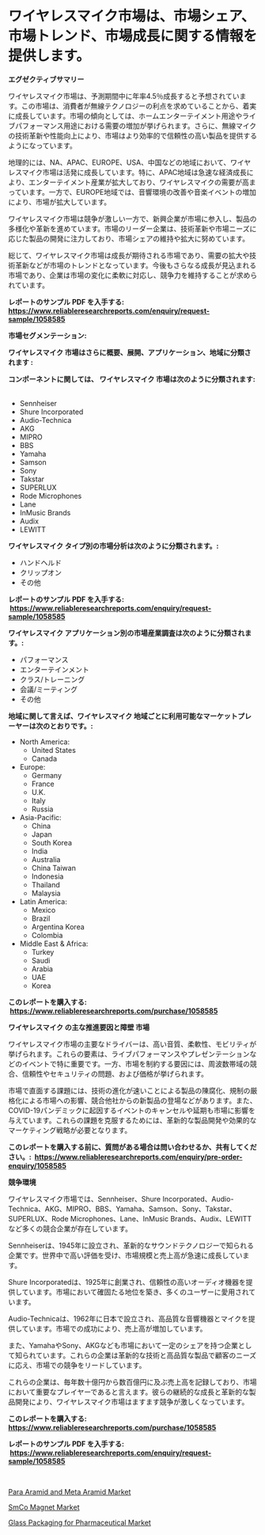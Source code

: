 <p><h1>ワイヤレスマイク市場は、市場シェア、市場トレンド、市場成長に関する情報を提供します。</h1></p><p><strong>エグゼクティブサマリー</strong></p>
<p><p>ワイヤレスマイク市場は、予測期間中に年率4.5％成長すると予想されています。この市場は、消費者が無線テクノロジーの利点を求めていることから、着実に成長しています。市場の傾向としては、ホームエンターテイメント用途やライブパフォーマンス用途における需要の増加が挙げられます。さらに、無線マイクの技術革新や性能向上により、市場はより効率的で信頼性の高い製品を提供するようになっています。</p><p>地理的には、NA、APAC、EUROPE、USA、中国などの地域において、ワイヤレスマイク市場は活発に成長しています。特に、APAC地域は急速な経済成長により、エンターテイメント産業が拡大しており、ワイヤレスマイクの需要が高まっています。一方で、EUROPE地域では、音響環境の改善や音楽イベントの増加により、市場が拡大しています。</p><p>ワイヤレスマイク市場は競争が激しい一方で、新興企業が市場に参入し、製品の多様化や革新を進めています。市場のリーダー企業は、技術革新や市場ニーズに応じた製品の開発に注力しており、市場シェアの維持や拡大に努めています。</p><p>総じて、ワイヤレスマイク市場は成長が期待される市場であり、需要の拡大や技術革新などが市場のトレンドとなっています。今後もさらなる成長が見込まれる市場であり、企業は市場の変化に柔軟に対応し、競争力を維持することが求められています。</p></p>
<p><strong>レポートのサンプル PDF を入手する: <a href="https://www.reliableresearchreports.com/enquiry/request-sample/1058585">https://www.reliableresearchreports.com/enquiry/request-sample/1058585</a></strong></p>
<p><strong>市場セグメンテーション:</strong></p>
<p><strong> ワイヤレスマイク 市場はさらに概要、展開、アプリケーション、地域に分類されます :</strong></p>
<p><strong>コンポーネントに関しては、 ワイヤレスマイク 市場は次のように分類されます: &nbsp;</strong></p>
<p><ul><li>Sennheiser</li><li>Shure Incorporated</li><li>Audio-Technica</li><li>AKG</li><li>MIPRO</li><li>BBS</li><li>Yamaha</li><li>Samson</li><li>Sony</li><li>Takstar</li><li>SUPERLUX</li><li>Rode Microphones</li><li>Lane</li><li>InMusic Brands</li><li>Audix</li><li>LEWITT</li></ul></p>
<p><strong> ワイヤレスマイク タイプ別の市場分析は次のように分類されます。:</strong></p>
<p><ul><li>ハンドヘルド</li><li>クリップオン</li><li>その他</li></ul></p>
<p><strong>レポートのサンプル PDF を入手する: &nbsp;<a href="https://www.reliableresearchreports.com/enquiry/request-sample/1058585">https://www.reliableresearchreports.com/enquiry/request-sample/1058585</a></strong></p>
<p><strong> ワイヤレスマイク アプリケーション別の市場産業調査は次のように分類されます。:</strong></p>
<p><ul><li>パフォーマンス</li><li>エンターテインメント</li><li>クラス/トレーニング</li><li>会議/ミーティング</li><li>その他</li></ul></p>
<p><strong>地域に関して言えば、ワイヤレスマイク 地域ごとに利用可能なマーケットプレーヤーは次のとおりです。:</strong></p>
<p><ul>
    <li>
        North America:
        <ul>
            <li>United States</li>
            <li>Canada</li>
        </ul>
    </li>
    <li>
        Europe:
        <ul>
            <li>Germany</li>
            <li>France</li>
            <li>U.K.</li>
            <li>Italy</li>
            <li>Russia</li>
        </ul>
    </li>
    <li>
        Asia-Pacific:
        <ul>
            <li>China</li>
            <li>Japan</li>
            <li>South Korea</li>
            <li>India</li>
            <li>Australia</li>
            <li>China Taiwan</li>
            <li>Indonesia</li>
            <li>Thailand</li>
            <li>Malaysia</li>
        </ul>
    </li>
    <li>
        Latin America:
        <ul>
            <li>Mexico</li>
            <li>Brazil</li>
            <li>Argentina Korea</li>
            <li>Colombia</li>
        </ul>
    </li>
    <li>
        Middle East & Africa:
        <ul>
            <li>Turkey</li>
            <li>Saudi</li>
            <li>Arabia</li>
            <li>UAE</li>
            <li>Korea</li>
        </ul>
    </li>
    </ul></p>
<p><strong>このレポートを購入する: &nbsp;<a href="https://www.reliableresearchreports.com/purchase/1058585">https://www.reliableresearchreports.com/purchase/1058585</a></strong></p>
<p><strong>ワイヤレスマイク の主な推進要因と障壁 市場</strong></p>
<p><p>ワイヤレスマイク市場の主要なドライバーは、高い音質、柔軟性、モビリティが挙げられます。これらの要素は、ライブパフォーマンスやプレゼンテーションなどのイベントで特に重要です。一方、市場を制約する要因には、周波数帯域の競合、信頼性やセキュリティの問題、および価格が挙げられます。</p><p>市場で直面する課題には、技術の進化が速いことによる製品の陳腐化、規制の厳格化による市場への影響、競合他社からの新製品の登場などがあります。また、COVID-19パンデミックに起因するイベントのキャンセルや延期も市場に影響を与えています。これらの課題を克服するためには、革新的な製品開発や効果的なマーケティング戦略が必要となります。</p></p>
<p><strong>このレポートを購入する前に、質問がある場合は問い合わせるか、共有してください。:&nbsp; <a href="https://www.reliableresearchreports.com/enquiry/pre-order-enquiry/1058585">https://www.reliableresearchreports.com/enquiry/pre-order-enquiry/1058585</a></strong></p>
<p><strong>競争環境</strong></p>
<p><p>ワイヤレスマイク市場では、Sennheiser、Shure Incorporated、Audio-Technica、AKG、MIPRO、BBS、Yamaha、Samson、Sony、Takstar、SUPERLUX、Rode Microphones、Lane、InMusic Brands、Audix、LEWITTなど多くの競合企業が存在しています。</p><p>Sennheiserは、1945年に設立され、革新的なサウンドテクノロジーで知られる企業です。世界中で高い評価を受け、市場規模と売上高が急速に成長しています。</p><p>Shure Incorporatedは、1925年に創業され、信頼性の高いオーディオ機器を提供しています。市場において確固たる地位を築き、多くのユーザーに愛用されています。</p><p>Audio-Technicaは、1962年に日本で設立され、高品質な音響機器とマイクを提供しています。市場での成功により、売上高が増加しています。</p><p>また、YamahaやSony、AKGなども市場において一定のシェアを持つ企業として知られています。これらの企業は革新的な技術と高品質な製品で顧客のニーズに応え、市場での競争をリードしています。</p><p>これらの企業は、毎年数十億円から数百億円に及ぶ売上高を記録しており、市場において重要なプレイヤーであると言えます。彼らの継続的な成長と革新的な製品開発により、ワイヤレスマイク市場はますます競争が激しくなっています。</p></p>
<p><strong>このレポートを購入する: &nbsp; <a href="https://www.reliableresearchreports.com/purchase/1058585">https://www.reliableresearchreports.com/purchase/1058585</a></strong></p>
<p><strong>レポートのサンプル PDF を入手する: &nbsp;<a href="https://www.reliableresearchreports.com/enquiry/request-sample/1058585">https://www.reliableresearchreports.com/enquiry/request-sample/1058585</a></strong><strong></strong></p>
<p>&nbsp;</p>
<p><p><a href="https://view.publitas.com/reportprime-1/para-aramid-and-meta-aramid-market-research-report-provides-critical-insights-that-can-help-shape-business-development-and-investment-strategies/">Para Aramid and Meta Aramid Market</a></p><p><a href="https://github.com/Glendatilghmankmgz0rbhwpy/Market-Research-Report-List-1/blob/main/smco-magnet-market.md">SmCo Magnet Market</a></p><p><a href="https://view.publitas.com/reportprime-1/glass-packaging-for-pharmaceutical-market-share-market-new-trends-analysis-report-by-type-by-application-by-end-use-by-region-and-segment-forecasts-2023-2030/">Glass Packaging for Pharmaceutical Market</a></p></p>